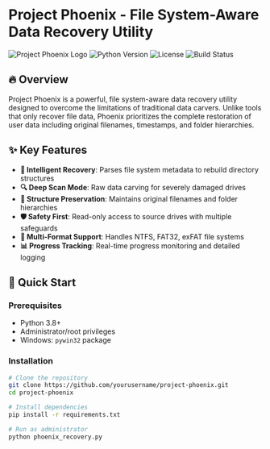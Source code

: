 # Project Phoenix - File System-Aware Data Recovery Utility

![Project Phoenix Logo](https://img.shields.io/badge/Project-Phoenix-orange.svg)
![Python Version](https://img.shields.io/badge/python-3.8+-blue.svg)
![License](https://img.shields.io/badge/license-MIT-green.svg)
![Build Status](https://img.shields.io/badge/build-passing-brightgreen.svg)

## 🔥 Overview

Project Phoenix is a powerful, file system-aware data recovery utility designed to overcome the limitations of traditional data carvers. Unlike tools that only recover file data, Phoenix prioritizes the complete restoration of user data including original filenames, timestamps, and folder hierarchies.

## ✨ Key Features

- **🧠 Intelligent Recovery**: Parses file system metadata to rebuild directory structures
- **🔍 Deep Scan Mode**: Raw data carving for severely damaged drives
- **📁 Structure Preservation**: Maintains original filenames and folder hierarchies
- **🛡️ Safety First**: Read-only access to source drives with multiple safeguards
- **🎯 Multi-Format Support**: Handles NTFS, FAT32, exFAT file systems
- **📊 Progress Tracking**: Real-time progress monitoring and detailed logging

## 🚀 Quick Start

### Prerequisites
- Python 3.8+
- Administrator/root privileges
- Windows: `pywin32` package

### Installation
```bash
# Clone the repository
git clone https://github.com/yourusername/project-phoenix.git
cd project-phoenix

# Install dependencies
pip install -r requirements.txt

# Run as administrator
python phoenix_recovery.py

